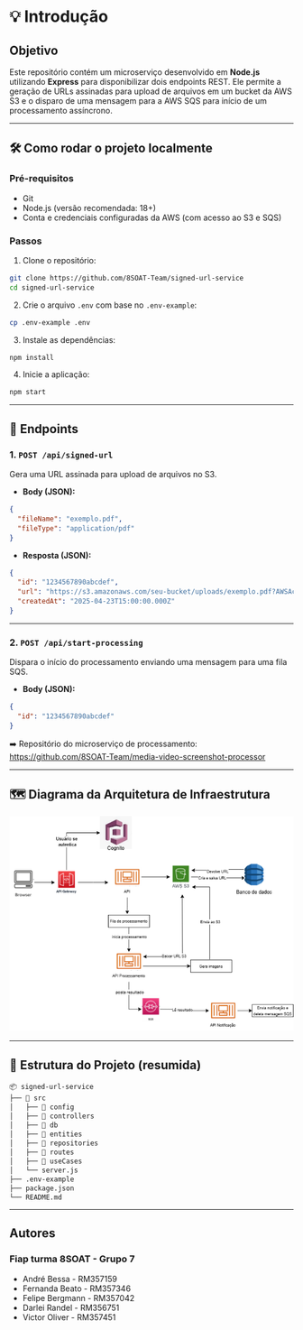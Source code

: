 
# 💡 Introdução

## Objetivo ##

Este repositório contém um microserviço desenvolvido em **Node.js** utilizando **Express** para disponibilizar dois endpoints REST. Ele permite a geração de URLs assinadas para upload de arquivos em um bucket da AWS S3 e o disparo de uma mensagem para a AWS SQS para início de um processamento assíncrono.

---

## 🛠️ Como rodar o projeto localmente

### Pré-requisitos

- Git
- Node.js (versão recomendada: 18+)
- Conta e credenciais configuradas da AWS (com acesso ao S3 e SQS)

### Passos

1. Clone o repositório:

```bash
git clone https://github.com/8SOAT-Team/signed-url-service
cd signed-url-service
```

2. Crie o arquivo `.env` com base no `.env-example`:

```bash
cp .env-example .env
```

3. Instale as dependências:

```bash
npm install
```

4. Inicie a aplicação:

```bash
npm start
```

---

## 🧩 Endpoints ##

### 1. `POST /api/signed-url`

Gera uma URL assinada para upload de arquivos no S3.

- **Body (JSON):**
```json
{
  "fileName": "exemplo.pdf",
  "fileType": "application/pdf"
}
```

- **Resposta (JSON):**
```json
{
  "id": "1234567890abcdef",
  "url": "https://s3.amazonaws.com/seu-bucket/uploads/exemplo.pdf?AWSAccessKeyId=...",
  "createdAt": "2025-04-23T15:00:00.000Z"
}
```

---

### 2. `POST /api/start-processing`

Dispara o início do processamento enviando uma mensagem para uma fila SQS.

- **Body (JSON):**
```json
{
  "id": "1234567890abcdef"
}
```

➡️ Repositório do microserviço de processamento: https://github.com/8SOAT-Team/media-video-screenshot-processor

---

## 🗺️ Diagrama da Arquitetura de Infraestrutura

![Diagrama da Arquitetura de Infraestrutura](/FastVideo.drawio.png)

---

## 📂 Estrutura do Projeto (resumida)

```
📦 signed-url-service
├── 📁 src
│   ├── 📁 config
│   ├── 📁 controllers
│   ├── 📁 db
│   ├── 📁 entities
│   ├── 📁 repositories
│   ├── 📁 routes
│   ├── 📁 useCases
│   └── server.js
├── .env-example
├── package.json
└── README.md
```

---

## Autores
### Fiap turma 8SOAT - Grupo 7

- André Bessa - RM357159
- Fernanda Beato - RM357346
- Felipe Bergmann - RM357042
- Darlei Randel - RM356751
- Victor Oliver - RM357451
